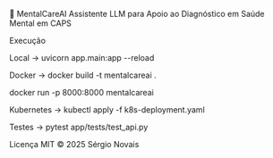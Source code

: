 🧠 MentalCareAI
Assistente LLM para Apoio ao Diagnóstico em Saúde Mental em CAPS

Execução

Local ->
uvicorn app.main:app --reload

Docker ->
docker build -t mentalcareai .

docker run -p 8000:8000 mentalcareai

Kubernetes ->
kubectl apply -f k8s-deployment.yaml

Testes ->
pytest app/tests/test_api.py

Licença
MIT © 2025 Sérgio Novais
